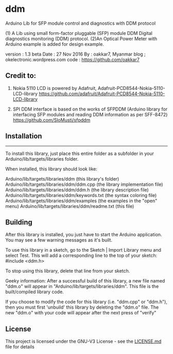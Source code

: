 # ddm
Arduino Lib for SFP module control and diagnostics with DDM protocol

(1) A Lib using small form-factor pluggable (SFP) module DDM Digital diagnostics monitoring (DDM) protocol.
(2)An Optical Power Meter with Arduino example is added for design example.

version : 1.3 beta
Date    : 27 Nov 2016
By      : oakkar7, Myanmar
blog    ; okelectronic.wordpress.com
code    : https://github.com/oakkar7

## Credit to:
1) Nokia 5110 LCD is powered by Adafruit, Adafruit-PCD8544-Nokia-5110-LCD-library
https://github.com/adafruit/Adafruit-PCD8544-Nokia-5110-LCD-library

2) SPI DDM interface is based on the works of 
SFPDDM (Arduino library for interfacing SFP modules and reading DDM information as per SFF-8472)
https://github.com/SloMusti/sfpddm


## Installation
--------------------------------------------------------------------------------

To install this library, just place this entire folder as a subfolder in your
Arduino/lib/targets/libraries folder.

When installed, this library should look like:

Arduino/lib/targets/libraries/ddm              (this library's folder)
Arduino/lib/targets/libraries/ddm/ddm.cpp     (the library implementation file)
Arduino/lib/targets/libraries/ddm/ddm.h       (the library description file)
Arduino/lib/targets/libraries/ddm/keywords.txt (the syntax coloring file)
Arduino/lib/targets/libraries/ddm/examples     (the examples in the "open" menu)
Arduino/lib/targets/libraries/ddm/readme.txt   (this file)

Building
--------------------------------------------------------------------------------

After this library is installed, you just have to start the Arduino application.
You may see a few warning messages as it's built.

To use this library in a sketch, go to the Sketch | Import Library menu and
select Test.  This will add a corresponding line to the top of your sketch:
#include <ddm.h>

To stop using this library, delete that line from your sketch.

Geeky information:
After a successful build of this library, a new file named "ddm.o" will appear
in "Arduino/lib/targets/libraries/ddm". This file is the built/compiled library
code.

If you choose to modify the code for this library (i.e. "ddm.cpp" or "ddm.h"),
then you must first 'unbuild' this library by deleting the "ddm.o" file. The
new "ddm.o" with your code will appear after the next press of "verify"

## License

This project is licensed under the GNU-V3 License - see the [LICENSE.md](LICENSE.md) file for details
